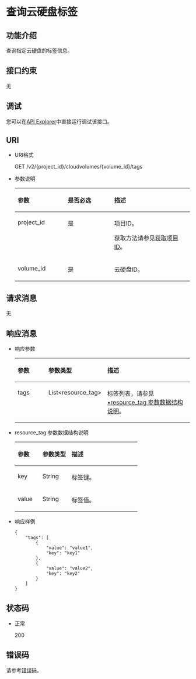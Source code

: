 # 查询云硬盘标签<a name="evs_04_2031"></a>

## 功能介绍<a name="section5299350116935"></a>

查询指定云硬盘的标签信息。

## 接口约束<a name="section4466609116935"></a>

无

## 调试<a name="section2187201319535"></a>

您可以在[API Explorer](https://apiexplorer.developer.huaweicloud.com/apiexplorer/doc?product=EVS&api=ShowVolumeTags)中直接运行调试该接口。

## URI<a name="section1378135716935"></a>

-   URI格式

    GET /v2/\{project\_id\}/cloudvolumes/\{volume\_id\}/tags

-   参数说明

    <a name="table28484833104128"></a>
    <table><thead align="left"><tr id="row60547305104128"><th class="cellrowborder" valign="top" width="28.57%" id="mcps1.1.4.1.1"><p id="p5384679104128"><a name="p5384679104128"></a><a name="p5384679104128"></a>参数</p>
    </th>
    <th class="cellrowborder" valign="top" width="26.529999999999998%" id="mcps1.1.4.1.2"><p id="p33505894104128"><a name="p33505894104128"></a><a name="p33505894104128"></a>是否必选</p>
    </th>
    <th class="cellrowborder" valign="top" width="44.9%" id="mcps1.1.4.1.3"><p id="p29622926104128"><a name="p29622926104128"></a><a name="p29622926104128"></a>描述</p>
    </th>
    </tr>
    </thead>
    <tbody><tr id="row50646790104128"><td class="cellrowborder" valign="top" width="28.57%" headers="mcps1.1.4.1.1 "><p id="p39499107192824"><a name="p39499107192824"></a><a name="p39499107192824"></a>project_id</p>
    </td>
    <td class="cellrowborder" valign="top" width="26.529999999999998%" headers="mcps1.1.4.1.2 "><p id="p45311124192824"><a name="p45311124192824"></a><a name="p45311124192824"></a>是</p>
    </td>
    <td class="cellrowborder" valign="top" width="44.9%" headers="mcps1.1.4.1.3 "><p id="p46322466192824"><a name="p46322466192824"></a><a name="p46322466192824"></a>项目ID。</p>
    <p id="p55811451337"><a name="p55811451337"></a><a name="p55811451337"></a>获取方法请参见<a href="获取项目ID.md">获取项目ID</a>。</p>
    </td>
    </tr>
    <tr id="row40869685152038"><td class="cellrowborder" valign="top" width="28.57%" headers="mcps1.1.4.1.1 "><p id="p13319579192824"><a name="p13319579192824"></a><a name="p13319579192824"></a>volume_id</p>
    </td>
    <td class="cellrowborder" valign="top" width="26.529999999999998%" headers="mcps1.1.4.1.2 "><p id="p5144078192824"><a name="p5144078192824"></a><a name="p5144078192824"></a>是</p>
    </td>
    <td class="cellrowborder" valign="top" width="44.9%" headers="mcps1.1.4.1.3 "><p id="p14017211192824"><a name="p14017211192824"></a><a name="p14017211192824"></a>云硬盘ID。</p>
    </td>
    </tr>
    </tbody>
    </table>


## 请求消息<a name="section565234819217"></a>

无

## 响应消息<a name="section3215934016935"></a>

-   响应参数

    <a name="table716338716935"></a>
    <table><thead align="left"><tr id="row2937460716935"><th class="cellrowborder" valign="top" width="20%" id="mcps1.1.4.1.1"><p id="p3053299616935"><a name="p3053299616935"></a><a name="p3053299616935"></a>参数</p>
    </th>
    <th class="cellrowborder" valign="top" width="23.53%" id="mcps1.1.4.1.2"><p id="p5725363416935"><a name="p5725363416935"></a><a name="p5725363416935"></a>参数类型</p>
    </th>
    <th class="cellrowborder" valign="top" width="56.47%" id="mcps1.1.4.1.3"><p id="p3278200616935"><a name="p3278200616935"></a><a name="p3278200616935"></a>描述</p>
    </th>
    </tr>
    </thead>
    <tbody><tr id="row63271571172633"><td class="cellrowborder" valign="top" width="20%" headers="mcps1.1.4.1.1 "><p id="p4610476519311"><a name="p4610476519311"></a><a name="p4610476519311"></a>tags</p>
    </td>
    <td class="cellrowborder" valign="top" width="23.53%" headers="mcps1.1.4.1.2 "><p id="p4349852319311"><a name="p4349852319311"></a><a name="p4349852319311"></a>List&lt;resource_tag&gt;</p>
    </td>
    <td class="cellrowborder" valign="top" width="56.47%" headers="mcps1.1.4.1.3 "><p id="p5468710519318"><a name="p5468710519318"></a><a name="p5468710519318"></a>标签列表，请参见<a href="#li8528152083214">•resource_tag 参数数据结构说明</a>。</p>
    </td>
    </tr>
    </tbody>
    </table>

-   <a name="li8528152083214"></a>resource\_tag 参数数据结构说明

    <a name="table205290203323"></a>
    <table><thead align="left"><tr id="row13530142033210"><th class="cellrowborder" valign="top" width="20.24%" id="mcps1.1.4.1.1"><p id="p19530182011329"><a name="p19530182011329"></a><a name="p19530182011329"></a>参数</p>
    </th>
    <th class="cellrowborder" valign="top" width="23.810000000000002%" id="mcps1.1.4.1.2"><p id="p20530120163211"><a name="p20530120163211"></a><a name="p20530120163211"></a>参数类型</p>
    </th>
    <th class="cellrowborder" valign="top" width="55.95%" id="mcps1.1.4.1.3"><p id="p18533172017325"><a name="p18533172017325"></a><a name="p18533172017325"></a>描述</p>
    </th>
    </tr>
    </thead>
    <tbody><tr id="row253510208321"><td class="cellrowborder" valign="top" width="20.24%" headers="mcps1.1.4.1.1 "><p id="p17535320203220"><a name="p17535320203220"></a><a name="p17535320203220"></a>key</p>
    </td>
    <td class="cellrowborder" valign="top" width="23.810000000000002%" headers="mcps1.1.4.1.2 "><p id="p175351020123212"><a name="p175351020123212"></a><a name="p175351020123212"></a>String</p>
    </td>
    <td class="cellrowborder" valign="top" width="55.95%" headers="mcps1.1.4.1.3 "><p id="p118083133491"><a name="p118083133491"></a><a name="p118083133491"></a>标签键。</p>
    </td>
    </tr>
    <tr id="row853810204325"><td class="cellrowborder" valign="top" width="20.24%" headers="mcps1.1.4.1.1 "><p id="p1053816201325"><a name="p1053816201325"></a><a name="p1053816201325"></a>value</p>
    </td>
    <td class="cellrowborder" valign="top" width="23.810000000000002%" headers="mcps1.1.4.1.2 "><p id="p13538520153211"><a name="p13538520153211"></a><a name="p13538520153211"></a>String</p>
    </td>
    <td class="cellrowborder" valign="top" width="55.95%" headers="mcps1.1.4.1.3 "><p id="p656419560501"><a name="p656419560501"></a><a name="p656419560501"></a>标签值。</p>
    </td>
    </tr>
    </tbody>
    </table>

-   响应样例

    ```
    {
        "tags": [
            {
                "value": "value1", 
                "key": "key1"
            }, 
            {
                "value": "value2", 
                "key": "key2"
            }
        ]
    }
    ```


## 状态码<a name="section6050296116935"></a>

-   正常

    200


## 错误码<a name="section431317151242"></a>

请参考[错误码](错误码.md)。

